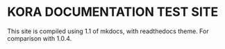 # KORA DOCUMENTATION TEST SITE


This site is compiled using 1.1 of mkdocs, with readthedocs theme. For comparison with 1.0.4.
